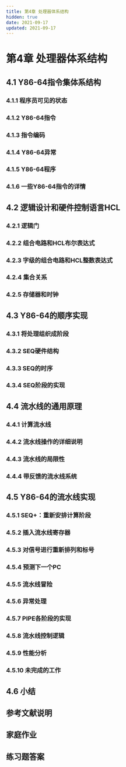 ```yaml
---
title: 第4章 处理器体系结构
hidden: true
date: 2021-09-17
updated: 2021-09-17
---
```


# 第4章 处理器体系结构

## 4.1 Y86-64指令集体系结构

### 4.1.1 程序员可见的状态

### 4.1.2 Y86-64指令

### 4.1.3 指令编码

### 4.1.4 Y86-64异常

### 4.1.5 Y86-64程序

### 4.1.6 一些Y86-64指令的详情

## 4.2 逻辑设计和硬件控制语言HCL

### 4.2.1 逻辑门

### 4.2.2 组合电路和HCL布尔表达式

### 4.2.3 字级的组合电路和HCL整数表达式

### 4.2.4 集合关系

### 4.2.5 存储器和时钟

## 4.3 Y86-64的顺序实现

### 4.3.1 将处理组织成阶段

### 4.3.2 SEQ硬件结构

### 4.3.3 SEQ的时序

### 4.3.4 SEQ阶段的实现

## 4.4 流水线的通用原理

### 4.4.1 计算流水线

### 4.4.2 流水线操作的详细说明

### 4.4.3 流水线的局限性

### 4.4.4 带反馈的流水线系统

## 4.5 Y86-64的流水线实现

### 4.5.1 SEQ+：重新安排计算阶段

### 4.5.2 插入流水线寄存器

### 4.5.3 对信号进行重新排列和标号

### 4.5.4 预测下一个PC

### 4.5.5 流水线冒险

### 4.5.6 异常处理

### 4.5.7 PIPE各阶段的实现

### 4.5.8 流水线控制逻辑

### 4.5.9 性能分析

### 4.5.10 未完成的工作

## 4.6 小结

## 参考文献说明

## 家庭作业

## 练习题答案
